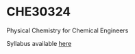 # CHE30324
Physical Chemistry for Chemical Engineers

Syllabus available [here](./syllabus_Sp17.org)
